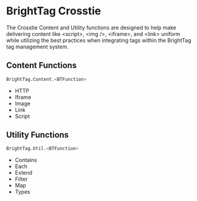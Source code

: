 BrightTag Crosstie
==================

The Crosstie Content and Utility functions are designed to help make delivering content like &lt;script&gt;, &lt;img /&gt;, &lt;iframe&gt;, and &lt;link&gt; uniform while utilizing the best practices when integrating tags within the BrightTag tag management system. 

Content Functions
-----------------
```sh
BrightTag.Content.<BTFunction>
```

  - HTTP
  - Iframe
  - Image
  - Link
  - Script

Utility Functions
-----------------
```sh
BrightTag.Util.<BTFunction>
```

  - Contains
  - Each
  - Extend
  - Filter
  - Map
  - Types